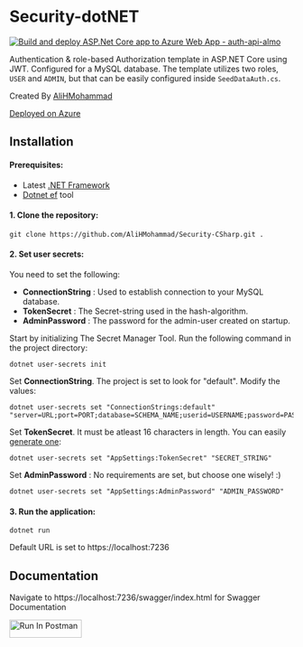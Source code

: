 # Security-dotNET
[![Build and deploy ASP.Net Core app to Azure Web App - auth-api-almo](https://github.com/AliHMohammad/Security-dotNET/actions/workflows/master_auth-api-almo.yml/badge.svg)](https://github.com/AliHMohammad/Security-dotNET/actions/workflows/master_auth-api-almo.yml)

Authentication & role-based Authorization template in ASP.NET Core using JWT. Configured for a MySQL database. The template utilizes two roles, `USER` and `ADMIN`, but that can be easily configured inside `SeedDataAuth.cs`.

Created By [AliHMohammad](https://github.com/AliHMohammad)

[Deployed on Azure](https://auth-api-almo.azurewebsites.net/)

## Installation


#### Prerequisites:

* Latest [.NET Framework](https://dotnet.microsoft.com/en-us/download/visual-studio-sdks)
* [Dotnet ef](https://learn.microsoft.com/en-us/ef/core/cli/dotnet) tool

#### 1. Clone the repository:

```
git clone https://github.com/AliHMohammad/Security-CSharp.git .
```

#### 2. Set user secrets:

You need to set the following: 

* __ConnectionString__ : Used to establish connection to your MySQL database.
* __TokenSecret__ : The Secret-string used in the hash-algorithm.
* __AdminPassword__ : The password for the admin-user created on startup.

Start by initializing The Secret Manager Tool. Run the following command in the project directory:

```
dotnet user-secrets init
```

Set __ConnectionString__. The project is set to look for "default". Modify the values:

```
dotnet user-secrets set "ConnectionStrings:default" "server=URL;port=PORT;database=SCHEMA_NAME;userid=USERNAME;password=PASSWORD"
```

Set __TokenSecret__. It must be atleast 16 characters in length. You can easily [generate one](https://dev.to/tkirwa/generate-a-random-jwt-secret-key-39j4):

```
dotnet user-secrets set "AppSettings:TokenSecret" "SECRET_STRING"
```

Set __AdminPassword__ : No requirements are set, but choose one wisely! :)

```
dotnet user-secrets set "AppSettings:AdminPassword" "ADMIN_PASSWORD"
```


#### 3. Run the application:


```
dotnet run 
```
Default URL is set to https://localhost:7236



## Documentation

Navigate to https://localhost:7236/swagger/index.html for Swagger Documentation

[<img src="https://run.pstmn.io/button.svg" alt="Run In Postman" style="width: 128px; height: 32px;">](https://app.getpostman.com/run-collection/29408900-e4d666a5-1a9f-4d61-bc17-568392a395de?action=collection%2Ffork&source=rip_markdown&collection-url=entityId%3D29408900-e4d666a5-1a9f-4d61-bc17-568392a395de%26entityType%3Dcollection%26workspaceId%3D61a12064-f02a-4b89-9cf0-b48f6e161f1c)





